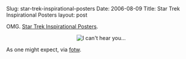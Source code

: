 Slug: star-trek-inspirational-posters
Date: 2006-08-09
Title: Star Trek Inspirational Posters
layout: post

OMG. [Star Trek Inspirational Posters](http://echosphere.net/star_trek_insp/star_trek_insp.html).

<p style="text-align: center"><img alt="I can&#39;t hear you..." class="at-xid-6a010534988cd3970b0120a5b368ef970c" id="image2360" src="http://steveivy.typepad.com/.a/6a010534988cd3970b0120a5b368ef970c-pi" /></p>

As one might expect, via [fotw](http://foundontheweb.org).
